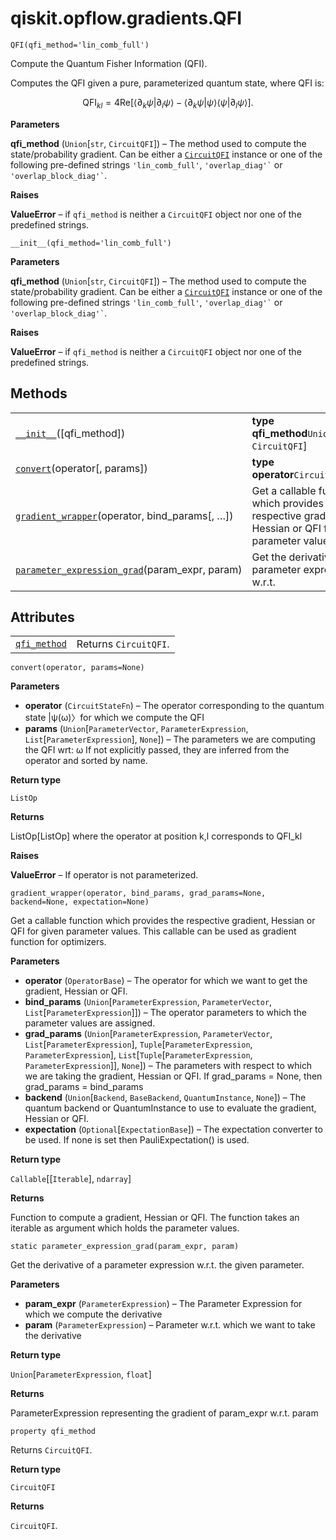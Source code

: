 # qiskit.opflow\.gradients.QFI

`QFI(qfi_method='lin_comb_full')`

Compute the Quantum Fisher Information (QFI).

Computes the QFI given a pure, parameterized quantum state, where QFI is:

$$
\mathrm{QFI}_{kl}= 4 \mathrm{Re}[\langle \partial_k \psi | \partial_l \psi \rangle
    − \langle\partial_k \psi | \psi \rangle \langle\psi | \partial_l \psi \rangle].
$$

**Parameters**

**qfi\_method** (`Union`\[`str`, `CircuitQFI`]) – The method used to compute the state/probability gradient. Can be either a [`CircuitQFI`](qiskit.opflow.gradients.CircuitQFI#qiskit.opflow.gradients.CircuitQFI "qiskit.opflow.gradients.CircuitQFI") instance or one of the following pre-defined strings `'lin_comb_full'`, `` 'overlap_diag'` `` or `` 'overlap_block_diag'` ``.

**Raises**

**ValueError** – if `qfi_method` is neither a `CircuitQFI` object nor one of the predefined strings.

`__init__(qfi_method='lin_comb_full')`

**Parameters**

**qfi\_method** (`Union`\[`str`, `CircuitQFI`]) – The method used to compute the state/probability gradient. Can be either a [`CircuitQFI`](qiskit.opflow.gradients.CircuitQFI#qiskit.opflow.gradients.CircuitQFI "qiskit.opflow.gradients.CircuitQFI") instance or one of the following pre-defined strings `'lin_comb_full'`, `` 'overlap_diag'` `` or `` 'overlap_block_diag'` ``.

**Raises**

**ValueError** – if `qfi_method` is neither a `CircuitQFI` object nor one of the predefined strings.

## Methods

|                                                                                                                                                                   |                                                                                                            |
| ----------------------------------------------------------------------------------------------------------------------------------------------------------------- | ---------------------------------------------------------------------------------------------------------- |
| [`__init__`](#qiskit.opflow.gradients.QFI.__init__ "qiskit.opflow.gradients.QFI.__init__")(\[qfi\_method])                                                        | **type qfi\_method**`Union`\[`str`, `CircuitQFI`]                                                          |
| [`convert`](#qiskit.opflow.gradients.QFI.convert "qiskit.opflow.gradients.QFI.convert")(operator\[, params])                                                      | **type operator**`CircuitStateFn`                                                                          |
| [`gradient_wrapper`](#qiskit.opflow.gradients.QFI.gradient_wrapper "qiskit.opflow.gradients.QFI.gradient_wrapper")(operator, bind\_params\[, …])                  | Get a callable function which provides the respective gradient, Hessian or QFI for given parameter values. |
| [`parameter_expression_grad`](#qiskit.opflow.gradients.QFI.parameter_expression_grad "qiskit.opflow.gradients.QFI.parameter_expression_grad")(param\_expr, param) | Get the derivative of a parameter expression w\.r.t.                                                       |

## Attributes

|                                                                                                  |                       |
| ------------------------------------------------------------------------------------------------ | --------------------- |
| [`qfi_method`](#qiskit.opflow.gradients.QFI.qfi_method "qiskit.opflow.gradients.QFI.qfi_method") | Returns `CircuitQFI`. |

`convert(operator, params=None)`

**Parameters**

*   **operator** (`CircuitStateFn`) – The operator corresponding to the quantum state |ψ(ω)〉for which we compute the QFI
*   **params** (`Union`\[`ParameterVector`, `ParameterExpression`, `List`\[`ParameterExpression`], `None`]) – The parameters we are computing the QFI wrt: ω If not explicitly passed, they are inferred from the operator and sorted by name.

**Return type**

`ListOp`

**Returns**

ListOp\[ListOp] where the operator at position k,l corresponds to QFI\_kl

**Raises**

**ValueError** – If operator is not parameterized.

`gradient_wrapper(operator, bind_params, grad_params=None, backend=None, expectation=None)`

Get a callable function which provides the respective gradient, Hessian or QFI for given parameter values. This callable can be used as gradient function for optimizers.

**Parameters**

*   **operator** (`OperatorBase`) – The operator for which we want to get the gradient, Hessian or QFI.
*   **bind\_params** (`Union`\[`ParameterExpression`, `ParameterVector`, `List`\[`ParameterExpression`]]) – The operator parameters to which the parameter values are assigned.
*   **grad\_params** (`Union`\[`ParameterExpression`, `ParameterVector`, `List`\[`ParameterExpression`], `Tuple`\[`ParameterExpression`, `ParameterExpression`], `List`\[`Tuple`\[`ParameterExpression`, `ParameterExpression`]], `None`]) – The parameters with respect to which we are taking the gradient, Hessian or QFI. If grad\_params = None, then grad\_params = bind\_params
*   **backend** (`Union`\[`Backend`, `BaseBackend`, `QuantumInstance`, `None`]) – The quantum backend or QuantumInstance to use to evaluate the gradient, Hessian or QFI.
*   **expectation** (`Optional`\[`ExpectationBase`]) – The expectation converter to be used. If none is set then PauliExpectation() is used.

**Return type**

`Callable`\[\[`Iterable`], `ndarray`]

**Returns**

Function to compute a gradient, Hessian or QFI. The function takes an iterable as argument which holds the parameter values.

`static parameter_expression_grad(param_expr, param)`

Get the derivative of a parameter expression w\.r.t. the given parameter.

**Parameters**

*   **param\_expr** (`ParameterExpression`) – The Parameter Expression for which we compute the derivative
*   **param** (`ParameterExpression`) – Parameter w\.r.t. which we want to take the derivative

**Return type**

`Union`\[`ParameterExpression`, `float`]

**Returns**

ParameterExpression representing the gradient of param\_expr w\.r.t. param

`property qfi_method`

Returns `CircuitQFI`.

**Return type**

`CircuitQFI`

**Returns**

`CircuitQFI`.
